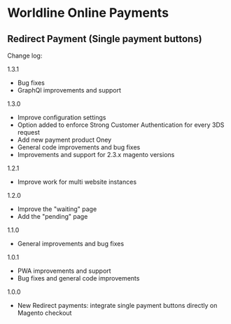 # Worldline Online Payments

## Redirect Payment (Single payment buttons)

Change log:

1.3.1
- Bug fixes
- GraphQl improvements and support

1.3.0
- Improve configuration settings
- Option added to enforce Strong Customer Authentication for every 3DS request
- Add new payment product Oney
- General code improvements and bug fixes
- Improvements and support for 2.3.x magento versions

1.2.1
- Improve work for multi website instances

1.2.0
- Improve the "waiting" page
- Add the "pending" page

1.1.0
- General improvements and bug fixes

1.0.1
- PWA improvements and support
- Bug fixes and general code improvements

1.0.0
- New Redirect payments: integrate single payment buttons directly on Magento checkout
